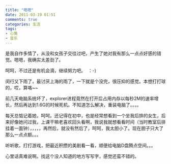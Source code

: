 ```yaml
---
title: "嗯嗯"
date: 2011-03-19 01:51
comments: true
categories: 生活
tags: 
- 心情 
- 音乐
---
```


是我自作多情了，从没和女孩子交往过吧，产生了她对我有那么一点点好感的错觉。嗯嗯，我确实太差劲了。

呵呵，不过还是有机会滴，继续努力吧。  ：-)

闵行又下雨了，最讨厌上海的雨了，一下就是个没完，很压抑的感觉。本想打打球的，哎，算咯~~

前几天电脑系统坏了，explorer进程竟然在打开后占用内存以每秒2M的速率增长，然后再达到1.6G的时候死机。不知道怎么解决，重装电脑了。。。。

<!-- more -->

每天总惦记着她，呵呵。还记得在初中，也是经常想看到一个坐我后排的女生，后来好像她问过我，上课干嘛老喜欢回头看啊，我说我就想看看时间（当时教室后排挂着一面钟），，，，，再然后，就没有然后了，呵呵，我太胆小了。现在胆子只大了那么一点点额。。。

听听歌，打打游戏，把最近积攒的美剧看一看，顺便给电脑D盘腾点空间。。。

心里话真难说啊。找这个没人知道的地方写写字，感觉还蛮不错的。


